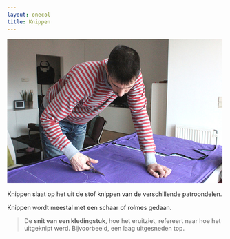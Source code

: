 ```yaml
---
layout: onecol
title: Knippen
---
```


![Ik, druk t-shirts aan het uitknippen](cutting.jpg)

Knippen slaat op het uit de stof knippen van de verschillende patroondelen.

Knippen wordt meestal met een schaar of rolmes gedaan.

> De **snit van een kledingstuk**, hoe het eruitziet, refereert naar hoe het uitgeknipt werd. Bijvoorbeeld, een laag uitgesneden top.
